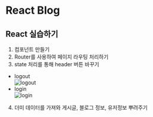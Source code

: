 # React Blog

## React 실습하기

1. 컴포넌트 만들기
2. Router를 사용하여 페이지 라우팅 처리하기
3. state 처리를 통해 header 버튼 바꾸기
  - logout<br />
  ![logout](https://user-images.githubusercontent.com/54294796/173001212-e5bb171e-f9e7-4816-b96b-ef7e8bd39289.jpg)
  - login<br />
  ![login](https://user-images.githubusercontent.com/54294796/173001206-bf815686-0020-4976-bf6a-76277122f7f2.jpg)
4. 더미 데이터를 가져와 게시글, 블로그 정보, 유저정보 뿌려주기
